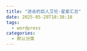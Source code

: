 ```yaml
---
title: "进击的巨人艾伦-星爱汇总"
date: 2025-05-28T18:38:18
tags:
  - wordpress
categories:
  - 默认分类
---
```





